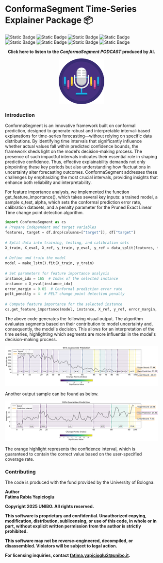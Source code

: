 # ConformaSegment Time-Series Explainer Package 📦

![Static Badge](https://img.shields.io/badge/concept-XAI-lightblue?style=flat)
![Static Badge](https://img.shields.io/badge/concept-uncertainty-blue?style=flat&logoColor=white&color=C46210)
![Static Badge](https://img.shields.io/badge/python-package-gold?style=flat&logo=python&logoColor=white&color=blue)
![Static Badge](https://img.shields.io/badge/library-scikit_learn-blue?style=flat&logo=scikit-learn&logoColor=white&color=C46210)
![Static Badge](https://img.shields.io/badge/library-tensorflow-blue?style=flat&logo=tensorflow&logoColor=white&color=C46210)
![Static Badge](https://img.shields.io/badge/jupyter-notebooks-orange?style=flat&logo=jupyter&logoColor=white&color=orange)
![Static Badge](https://img.shields.io/badge/version-v1.0-green?style=flat&logo=github&logoColor=white&color=5533FF)
![Static Badge](https://img.shields.io/badge/documentation-paper-blue?style=flat&logo=github&logoColor=white&color=660055)


<p align="center">
  <strong>Click here to listen to the <em>ConformaSegment PODCAST</em> produced by AI.</strong>
</p>
<p align="center">
  <a href="https://notebooklm.google.com/notebook/adfb56b4-f171-4c69-b03e-0cf9074fcbae/audio">
    <img src="podcast.png" alt="ConformaSegment Podcast" width="150"/>
  </a>
</p>


### Introduction

ConformaSegment is an innovative framework built on conformal prediction, designed to generate robust and interpretable interval-based explanations for time-series forecasting—without relying on specific data distributions. 
By identifying time intervals that significantly influence whether actual values fall within predicted confidence bounds, the framework sheds light on the model’s decision-making process. The presence of such impactful intervals indicates their essential role in shaping predictive confidence. 
Thus, effective explainability demands not only pinpointing these key periods but also understanding how fluctuations in uncertainty alter forecasting outcomes. 
ConformaSegment addresses these challenges by emphasizing the most crucial intervals, providing insights that enhance both reliability and interpretability.

For feature importance analysis, we implemented the function get_feature_importance(), which takes several key inputs: a trained model, a sample x_test, alpha, which sets the conformal prediction error rate, calibration datasets, and a penalty parameter for the Pruned Exact Linear Time change point detection algorithm.

```python
import ConformaSegment as cs
# Prepare independent and target variables  
features, target = df.drop(columns=["target"]), df["target"]  

# Split data into training, testing, and calibration sets  
X_train, X_eval, X_ref, y_train, y_eval, y_ref = data_split(features, target, split_rate=0.5, stratify=target)  

# Define and train the model  
model = make_lstm().fit(X_train, y_train)  

# Set parameters for feature importance analysis  
instance_idx = 165  # Index of the selected instance  
instance = X_eval[instance_idx]  
error_margin = 0.05  # Conformal prediction error rate  
pelt_penalty = 4  # PELT change point detection penalty  

# Compute feature importance for the selected instance  
cs.get_feature_importance(model, instance, X_ref, y_ref, error_margin, pelt_penalty)  

```

The above code generates the following visual output. The algorithm evaluates segments based on their contribution to model uncertainty and, consequently, the model's decision. This allows for an interpretation of the time series, highlighting which segments are more influential in the model's decision-making process.

![Example Image 1](images/output_electric125.png)

Another output sample can be found as below.

![Example Image 1](images/output_updated2.png)


The orange highlight represents the confidence interval, which is guaranteed to contain the correct value based on the user-specified coverage rate.

### Contributing

The code is produced with the fund provided by the University of Bologna.

<b>Author<b/> <br/>
Fatima Rabia Yapicioglu <br/>

Copyright 2025 UNIBO. All rights reserved.

This software is proprietary and confidential. Unauthorized copying, modification, distribution, sublicensing, or use of this code, in whole or in part, without explicit written permission from the author is strictly prohibited.

This software may not be reverse-engineered, decompiled, or disassembled. Violators will be subject to legal action.

For licensing inquiries, contact fatima.yapicioglu2@unibo.it.

